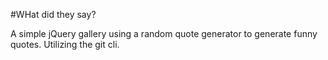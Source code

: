 #WHat did they say?

A simple jQuery gallery using a random quote generator to generate funny quotes.
Utilizing the git cli.